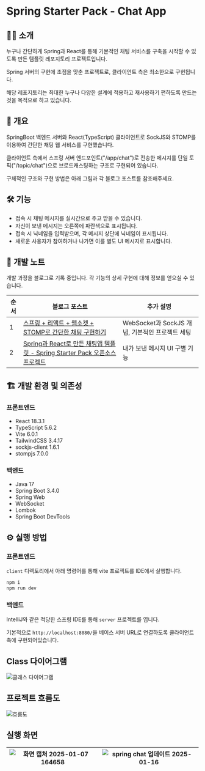 # Spring Starter Pack - Chat App

## 💁‍♂️ 소개
누구나 간단하게 Spring과 React를 통해 기본적인 채팅 서비스를 구축을 시작할 수 있도록 만든 템플릿 레포지토리 프로젝트입니다.

Spring 서버의 구현에 초점을 맞춘 프로젝트로, 클라이언트 측은 최소한으로 구현됩니다.

해당 레포지토리는 최대한 누구나 다양한 설계에 적용하고 재사용하기 편하도록 만드는 것을 목적으로 하고 있습니다.

## 🚩 개요
SpringBoot 백엔드 서버와 React(TypeScript) 클라이언트로 SockJS와 STOMP를 이용하여 간단한 채팅 웹 서비스를 구현했습니다.

클라이언트 측에서 스프링 서버 엔드포인트("/app/chat")로 전송한 메시지를 단일 토픽("/topic/chat")으로 브로드캐스팅하는 구조로 구현되어 있습니다.

구체적인 구조와 구현 방법은 아래 그림과 각 블로그 포스트를 참조해주세요.

## 🛠 기능
- 접속 시 채팅 메시지를 실시간으로 주고 받을 수 있습니다.
- 자신이 보낸 메시지는 오른쪽에 파란색으로 표시됩니다.
- 접속 시 닉네임을 입력받으며, 각 메시지 상단에 닉네임이 표시됩니다.
- 새로운 사용자가 참여하거나 나가면 이를 별도 UI 메시지로 표시합니다.

## 📝 개발 노트
개발 과정을 블로그로 기록 중입니다. 각 기능의 상세 구현에 대해 정보를 얻으실 수 있습니다.

|  순서  | 블로그 포스트 | 추가 설명
|--------|--------------|-----------|
| 1 | [스프링 + 리액트 + 웹소켓 + STOMP로 간단한 채팅 구현하기](https://velog.io/@gyehyunbak/%EC%8A%A4%ED%94%84%EB%A7%81-%EB%A6%AC%EC%95%A1%ED%8A%B8-%EC%9B%B9%EC%86%8C%EC%BC%93-STOMP%EB%A1%9C-%EA%B0%84%EB%8B%A8%ED%95%9C-%EC%B1%84%ED%8C%85-%EA%B5%AC%ED%98%84%ED%95%98%EA%B8%B0) | WebSocket과 SockJS 개념, 기본적인 프로젝트 세팅
| 2 | [Spring과 React로 만든 채팅앱 템플릿 - Spring Starter Pack 오픈소스 프로젝트](https://velog.io/@gyehyunbak/Spring%EA%B3%BC-React%EB%A1%9C-%EB%A7%8C%EB%93%A0-%EC%B1%84%ED%8C%85%EC%95%B1-%ED%85%9C%ED%94%8C%EB%A6%BF-Spring-Starter-Pack-%EC%98%A4%ED%94%88%EC%86%8C%EC%8A%A4-%ED%94%84%EB%A1%9C%EC%A0%9D%ED%8A%B8) | 내가 보낸 메시지 UI 구별 기능

## 🏗 개발 환경 및 의존성
### 프론트엔드
- React 18.3.1
- TypeScript 5.6.2
- Vite 6.0.1
- TailwindCSS 3.4.17
- sockjs-client 1.6.1
- stompjs 7.0.0
### 백엔드
- Java 17
- Spring Boot 3.4.0
- Spring Web
- WebSocket
- Lombok
- Spring Boot DevTools

## ⚙ 실행 방법
### 프론트엔드
`client` 디렉토리에서 아래 명령어를 통해 vite 프로젝트를 IDE에서 실행합니다.

```bash
npm i
npm run dev
```

### 백엔드
IntelliJ와 같은 적당한 스프링 IDE를 통해 `server` 프로젝트를 엽니다.

기본적으로 `http://localhost:8080/`을 베이스 서버 URL로 연결하도록 클라이언트측에 구현되어있습니다. 

## Class 다이어그램
![클래스 다이어그램](https://github.com/user-attachments/assets/648c1dfa-d7f4-4aa3-9856-36852d1a30f4)

## 프로젝트 흐름도
![흐름도](https://github.com/user-attachments/assets/24b44838-1c4d-4b5e-99f3-4205918ab213)

## 실행 화면
![화면 캡처 2025-01-07 164658](https://github.com/user-attachments/assets/106b5817-dbfe-4de9-92ec-bee51508d223) | ![spring chat 업데이트 2025-01-16](https://github.com/user-attachments/assets/dd4ed3f4-1f7a-4087-af7e-45650f8dcbb3)
---|---|
